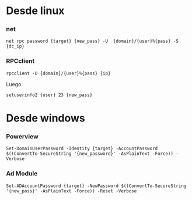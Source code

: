 # Desde linux

### net

    net rpc password {target} {new_pass} -U  {domain}/{user}%{pass} -S {dc_ip}

### RPCclient


    rpcclient -U {domain}/{user}%{pass} {ip}

Luego

    setuserinfo2 {user} 23 {new_pass}


# Desde windows

### Powerview

    Set-DomainUserPassword -Identity {target} -AccountPassword $((ConvertTo-SecureString '{new_password}' -AsPlainText -Force)) -Verbose

### Ad Module

    Set-ADAccountPassword {target} -NewPassword $((ConvertTo-SecureString '{new_pass}' -AsPlainText -Force)) -Reset -Verbose



